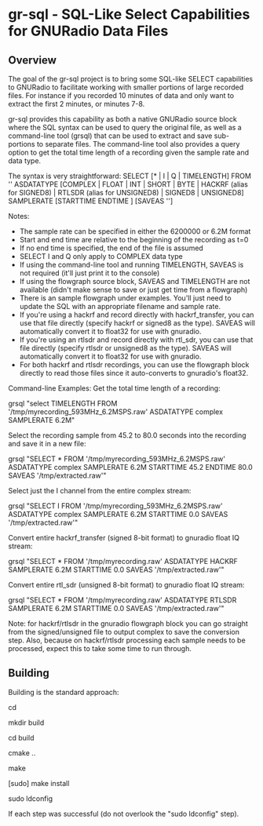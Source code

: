 # gr-sql - SQL-Like Select Capabilities for GNURadio Data Files 

## Overview
The goal of the gr-sql project is to bring some SQL-like SELECT capabilities to GNURadio to facilitate working with smaller portions of large recorded files.  For instance if you recorded 10 minutes of data and only want to extract the first 2 minutes, or minutes 7-8.

gr-sql provides this capability as both a native GNURadio source block where the SQL syntax can be used to query the original file, as well as a command-line tool (grsql) that can be used to extract and save sub-portions to separate files.  The command-line tool also provides a query option to get the total time length of a recording given the sample rate and data type.

The syntax is very straightforward:
SELECT [* | I | Q | TIMELENGTH] FROM '<file source>' ASDATATYPE [COMPLEX | FLOAT | INT | SHORT | BYTE | HACKRF (alias for SIGNED8) | RTLSDR (alias for UNSIGNED8) | SIGNED8 | UNSIGNED8] SAMPLERATE <sps> 
[STARTTIME <time in seconds as float> ENDTIME <time in seconds as float>] [SAVEAS '<output file>']

Notes:
- The sample rate can be specified in either the 6200000 or 6.2M format
- Start and end time are relative to the beginning of the recording as t=0
- If no end time is specified, the end of the file is assumed
- SELECT I and Q only apply to COMPLEX data type
- If using the command-line tool and running TIMELENGTH, SAVEAS is not required (it'll just print it to the console)
- If using the flowgraph source block, SAVEAS and TIMELENGTH are not available (didn't make sense to save or just get time from a flowgraph)
- There is an sample flowgraph under examples.  You'll just need to update the SQL with an appropriate filename and sample rate.
- If you're using a hackrf and record directly with hackrf_transfer, you can use that file directly (specify hackrf or signed8 as the type).  SAVEAS will automatically convert it to float32 for use with gnuradio.
- If you're using an rtlsdr and record directly with rtl_sdr, you can use that file directly (specify rtlsdr or unsigned8 as the type).  SAVEAS will automatically convert it to float32 for use with gnuradio.
- For both hackrf and rtlsdr recordings, you can use the flowgraph block directly to read those files since it auto-converts to gnuradio's float32.


Command-line Examples:
Get the total time length of a recording:

grsql "select TIMELENGTH FROM '/tmp/myrecording_593MHz_6.2MSPS.raw' ASDATATYPE complex SAMPLERATE 6.2M"


Select the recording sample from 45.2 to 80.0 seconds into the recording and save it in a new file:

grsql "SELECT * FROM '/tmp/myrecording_593MHz_6.2MSPS.raw' ASDATATYPE complex SAMPLERATE 6.2M STARTTIME 45.2 ENDTIME 80.0 SAVEAS '/tmp/extracted.raw'"


Select just the I channel from the entire complex stream:

grsql "SELECT I FROM '/tmp/myrecording_593MHz_6.2MSPS.raw' ASDATATYPE complex SAMPLERATE 6.2M STARTTIME 0.0 SAVEAS '/tmp/extracted.raw'"


Convert entire hackrf_transfer (signed 8-bit format) to gnuradio float IQ stream:

grsql "SELECT * FROM '/tmp/myrecording.raw' ASDATATYPE HACKRF SAMPLERATE 6.2M STARTTIME 0.0 SAVEAS '/tmp/extracted.raw'"


Convert entire rtl_sdr (unsigned 8-bit format) to gnuradio float IQ stream:

grsql "SELECT * FROM '/tmp/myrecording.raw' ASDATATYPE RTLSDR SAMPLERATE 6.2M STARTTIME 0.0 SAVEAS '/tmp/extracted.raw'"


Note: for hackrf/rtlsdr in the gnuradio flowgraph block you can go straight from the signed/unsigned file to output complex to save the conversion step.  Also, because on hackrf/rtlsdr processing each sample needs to be processed, expect this to take some time to run through.


## Building
Building is the standard approach:


cd <clone directory>

mkdir build

cd build

cmake ..

make

[sudo] make install

sudo ldconfig

If each step was successful (do not overlook the "sudo ldconfig" step).


